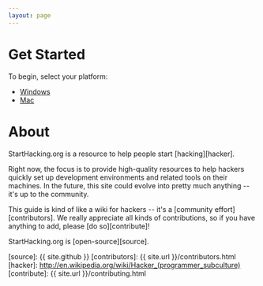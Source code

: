 ```yaml
---
layout: page
---
```


# Get Started

To begin, select your platform:

* [Windows](/windows/)
* [Mac](/mac/)

# About

StartHacking.org is a resource to help people start [hacking][hacker].

Right now, the focus is to provide high-quality resources to help hackers
quickly set up development environments and related tools on their machines. In
the future, this site could evolve into pretty much anything -- it's up to the
community.

This guide is kind of like a wiki for hackers -- it's a [community
effort][contributors]. We really appreciate all kinds of contributions, so if
you have anything to add, please [do so][contribute]!

StartHacking.org is [open-source][source].

[source]: {{ site.github }}
[contributors]: {{ site.url }}/contributors.html
[hacker]: http://en.wikipedia.org/wiki/Hacker_(programmer_subculture)
[contribute]: {{ site.url }}/contributing.html
